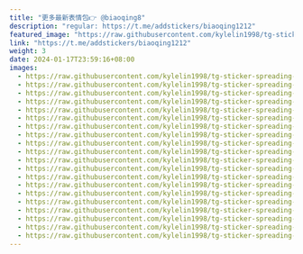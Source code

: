 ```yaml
---
title: "更多最新表情包👉 @biaoqing8"
description: "regular: https://t.me/addstickers/biaoqing1212"
featured_image: "https://raw.githubusercontent.com/kylelin1998/tg-sticker-spreading-worldwide-images/main/img/50d18d8c-88bb-4212-a3f2-1c05c6232f59.jpg"
link: "https://t.me/addstickers/biaoqing1212"
weight: 3
date: 2024-01-17T23:59:16+08:00
images:
  - https://raw.githubusercontent.com/kylelin1998/tg-sticker-spreading-worldwide-images/main/img/50d18d8c-88bb-4212-a3f2-1c05c6232f59.jpg
  - https://raw.githubusercontent.com/kylelin1998/tg-sticker-spreading-worldwide-images/main/img/06d4e5e9-dabf-4335-a047-9168fa6e91f3.jpg
  - https://raw.githubusercontent.com/kylelin1998/tg-sticker-spreading-worldwide-images/main/img/79fb6b53-d0fc-44de-9560-a8a8cc5c584a.jpg
  - https://raw.githubusercontent.com/kylelin1998/tg-sticker-spreading-worldwide-images/main/img/3794b537-6209-42b1-8a66-aa94047189a8.jpg
  - https://raw.githubusercontent.com/kylelin1998/tg-sticker-spreading-worldwide-images/main/img/a2cdfac0-a1c0-4ad1-b929-472fd3414b86.jpg
  - https://raw.githubusercontent.com/kylelin1998/tg-sticker-spreading-worldwide-images/main/img/5e90f5b0-7baa-4ee9-b392-683ec86e51f4.jpg
  - https://raw.githubusercontent.com/kylelin1998/tg-sticker-spreading-worldwide-images/main/img/9f35efcc-61d2-41bf-9074-be91dd47827c.jpg
  - https://raw.githubusercontent.com/kylelin1998/tg-sticker-spreading-worldwide-images/main/img/402bd191-b02c-470d-8cf9-17a2027d9081.jpg
  - https://raw.githubusercontent.com/kylelin1998/tg-sticker-spreading-worldwide-images/main/img/88d52fec-ad88-4bec-8f28-d9b55d48d2b5.jpg
  - https://raw.githubusercontent.com/kylelin1998/tg-sticker-spreading-worldwide-images/main/img/9cf4b35b-6ade-496e-9028-646562d3beeb.jpg
  - https://raw.githubusercontent.com/kylelin1998/tg-sticker-spreading-worldwide-images/main/img/4b984e46-10b6-4695-bfa1-fc843f12e614.jpg
  - https://raw.githubusercontent.com/kylelin1998/tg-sticker-spreading-worldwide-images/main/img/60eaa325-747f-4cd1-afa5-2411afb070b0.jpg
  - https://raw.githubusercontent.com/kylelin1998/tg-sticker-spreading-worldwide-images/main/img/d56ca03e-a5af-475a-9c4e-3425a168147a.jpg
  - https://raw.githubusercontent.com/kylelin1998/tg-sticker-spreading-worldwide-images/main/img/33347f73-2ede-4bb4-a225-2655a759db23.jpg
  - https://raw.githubusercontent.com/kylelin1998/tg-sticker-spreading-worldwide-images/main/img/94799d3f-af88-496f-9fbb-0c24cbc1468d.jpg
  - https://raw.githubusercontent.com/kylelin1998/tg-sticker-spreading-worldwide-images/main/img/31fef88f-f19a-49df-bffd-566516e11d60.jpg
  - https://raw.githubusercontent.com/kylelin1998/tg-sticker-spreading-worldwide-images/main/img/64964878-aeae-4eb1-bdbe-7977f046a133.jpg
  - https://raw.githubusercontent.com/kylelin1998/tg-sticker-spreading-worldwide-images/main/img/3754a7c6-a764-4206-9957-afa7225f2627.jpg
  - https://raw.githubusercontent.com/kylelin1998/tg-sticker-spreading-worldwide-images/main/img/2002d913-e62b-4e72-92f1-faf50f59d73e.jpg
  - https://raw.githubusercontent.com/kylelin1998/tg-sticker-spreading-worldwide-images/main/img/532a730d-88ef-4df5-90fd-9c2cec3476f4.jpg
---
```

